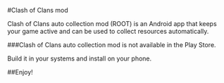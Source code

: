 #Clash of Clans mod

Clash of Clans auto collection mod (ROOT) is an Android app that keeps your game active and can be used to collect resources automatically.

###Clash of Clans auto collection mod is not available in the Play Store.

Build it in your systems and install on your phone.

##Enjoy!
